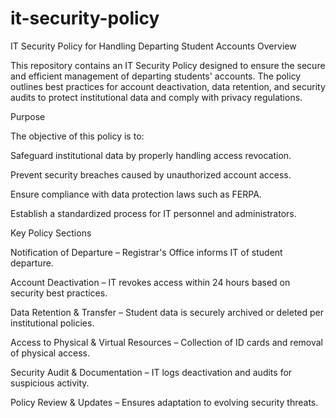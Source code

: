 # it-security-policy
IT Security Policy for Handling Departing Student Accounts
Overview

This repository contains an IT Security Policy designed to ensure the secure and efficient management of departing students' accounts. The policy outlines best practices for account deactivation, data retention, and security audits to protect institutional data and comply with privacy regulations.

Purpose

The objective of this policy is to:

Safeguard institutional data by properly handling access revocation.

Prevent security breaches caused by unauthorized account access.

Ensure compliance with data protection laws such as FERPA.

Establish a standardized process for IT personnel and administrators.

Key Policy Sections

Notification of Departure – Registrar's Office informs IT of student departure.

Account Deactivation – IT revokes access within 24 hours based on security best practices.

Data Retention & Transfer – Student data is securely archived or deleted per institutional policies.

Access to Physical & Virtual Resources – Collection of ID cards and removal of physical access.

Security Audit & Documentation – IT logs deactivation and audits for suspicious activity.

Policy Review & Updates – Ensures adaptation to evolving security threats.
